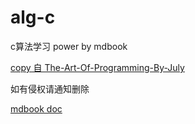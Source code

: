 # alg-c
c算法学习 power by mdbook

[copy 自 The-Art-Of-Programming-By-July](https://github.com/julycoding/The-Art-Of-Programming-By-July)

如有侵权请通知删除

[mdbook doc](https://rust-lang.github.io/mdBook/)


